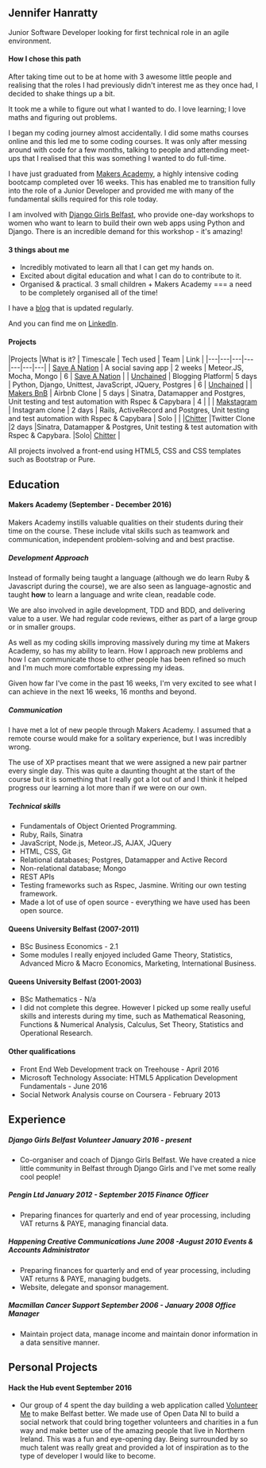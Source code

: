 ## Jennifer Hanratty

Junior Software Developer looking for first technical role in an agile environment.

#### How I chose this path

After taking time out to be at home with 3 awesome little people and realising that the roles I had previously didn't interest me as they once had, I decided to shake things up a bit.

It took me a while to figure out what I wanted to do. I love learning; I love maths and figuring out problems.

I began my coding journey almost accidentally. I did some maths courses online and this led me to some coding courses. It was only after messing around with code for a few months, talking to people and attending meet-ups that I realised that this was something I wanted to do full-time.

I have just graduated from [Makers Academy](http://www.makersacademy.com/), a highly intensive coding bootcamp completed over 16 weeks. This has enabled me to transition fully into the role of a Junior Developer and provided me with many of the fundamental skills required for this role today.

I am involved with [Django Girls Belfast](https://djangogirls.org/belfast/), who provide one-day workshops to women who want to learn to build their own web apps using Python and Django. There is an incredible demand for this workshop - it's amazing!

#### 3 things about me

* Incredibly motivated to learn all that I can get my hands on.
* Excited about digital education and what I can do to contribute to it.
* Organised & practical. 3 small children + Makers Academy === a need to be completely organised all of the time!

I have a [blog](https://medium.com/@hanratty.jen) that is updated regularly.

And you can find me on [LinkedIn](https://www.linkedin.com/in/jennifer-hanratty-6977b8109).

#### <a name="projects"></a> Projects

|Projects   |What is it?	| Timescale | Tech used  |  Team | Link |
|---|---|---|---|---|---|---|
| [Save A Nation](https://github.com/hanrattyjen/saveanation) | A social saving app | 2 weeks | Meteor.JS, Mocha, Mongo | 6 | [Save A Nation](http://saveanation.herokuapp.com) |
| [Unchained](https://github.com/hanrattyjen/unchained_blog)  | Blogging Platform| 5 days  |  Python, Django, Unittest, JavaScript, JQuery, Postgres | 6  | [Unchained](https://unchainedblog.herokuapp.com/) |
|  [Makers BnB](https://github.com/hanrattyjen/makersbnb) | Airbnb Clone | 5 days  | Sinatra, Datamapper and Postgres, Unit testing and test automation with Rspec & Capybara  | 4  |  |
|  [Makstagram](https://github.com/hanrattyjen/instagram-challenge) | Instagram clone |  2 days | Rails, ActiveRecord and Postgres, Unit testing and test automation with Rspec & Capybara   | Solo  | |
|[Chitter](https://github.com/hanrattyjen/chitter-challenge) |Twitter Clone |2 days |Sinatra, Datamapper & Postgres, Unit testing & test automation with Rspec & Capybara. |Solo| [Chitter](https://chitter-chitter-bang-bang.herokuapp.com/) |


All projects involved a front-end using HTML5, CSS and CSS templates such as Bootstrap or Pure.


## Education

#### Makers Academy (September - December 2016)

Makers Academy instills valuable qualities on their students during their time on the course. These include vital skills such as teamwork and communication, independent problem-solving and and best practise.

##### *Development Approach*

Instead of formally being taught a language (although we do learn Ruby & Javascript during the course), we are also seen as language-agnostic and taught **how** to learn a language and write clean, readable code.

We are also involved in agile development, TDD and BDD, and delivering value to a user. We had regular code reviews, either as part of a large group or in smaller groups.

As well as my coding skills improving massively during my time at Makers Academy, so has my ability to learn. How I approach new problems and how I can communicate those to other people has been refined so much and I'm much more comfortable expressing my ideas.

Given how far I've come in the past 16 weeks, I'm very excited to see what I can achieve in the next 16 weeks, 16 months and beyond.

##### *Communication*

I have met a lot of new people through Makers Academy. I assumed that a remote course would make for a solitary experience, but I was incredibly wrong.

The use of XP practises meant that we were assigned a new pair partner every single day. This was quite a daunting thought at the start of the course but it is something that I really got a lot out of and I think it helped progress our learning a lot more than if we were on our own.

##### *Technical skills*

* Fundamentals of Object Oriented Programming.
* Ruby, Rails, Sinatra
* JavaScript, Node.js, Meteor.JS, AJAX, JQuery
* HTML, CSS, Git
* Relational databases; Postgres, Datamapper and Active Record
* Non-relational database; Mongo
* REST APIs
* Testing frameworks such as Rspec, Jasmine. Writing our own testing framework.
* Made a lot of use of open source - everything we have used has been open source.

#### Queens University Belfast (2007-2011)

* BSc Business Economics - 2.1
* Some modules I really enjoyed included Game Theory, Statistics, Advanced Micro & Macro Economics, Marketing, International Business.

#### Queens University Belfast (2001-2003)
* BSc Mathematics - N/a
* I did not complete this degree. However I picked up some really useful skills and interests during my time, such as Mathematical Reasoning, Functions & Numerical Analysis, Calculus, Set Theory, Statistics and Operational Research.

#### Other qualifications
* Front End Web Development track on Treehouse - April 2016
* Microsoft Technology Associate: HTML5 Application Development Fundamentals - June 2016
* Social Network Analysis course on Coursera - February 2013


## Experience

##### Django Girls Belfast Volunteer January 2016 - present
* Co-organiser and coach of Django Girls Belfast. We have created a nice little community in Belfast through Django Girls and I've met some really cool people!

##### Pengin Ltd January 2012 - September 2015 *Finance Officer*
* Preparing finances for quarterly and end of year processing, including VAT returns & PAYE, managing financial data.

##### Happening Creative Communications June 2008 -August 2010 *Events & Accounts Administrator*
*	Preparing finances for quarterly and end of year processing, including VAT returns & PAYE, managing budgets.
*	Website, delegate and sponsor management.

##### Macmillan Cancer Support September 2006 - January 2008 *Office Manager*
* Maintain project data, manage income and maintain donor information in a data sensitive manner.

## Personal Projects

#### Hack the Hub event September 2016
* Our group of 4 spent the day building a web application called [Volunteer Me](https://hth-volunteer.herokuapp.com/) to make Belfast better. We made use of Open Data NI to build a social network that could bring together volunteers and charities in a fun way and make better use of the amazing people that live in Northern Ireland. This was a fun and eye-opening day. Being surrounded by so much talent was really great and provided a lot of inspiration as to the type of developer I would like to become.
